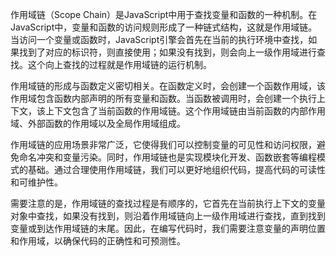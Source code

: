 作用域链（Scope Chain）是JavaScript中用于查找变量和函数的一种机制。在JavaScript中，变量和函数的访问规则形成了一种链式结构，这就是作用域链。当访问一个变量或函数时，JavaScript引擎会首先在当前的执行环境中查找，如果找到了对应的标识符，则直接使用；如果没有找到，则会向上一级作用域进行查找。这个向上查找的过程就是作用域链的运行机制。

作用域链的形成与函数定义密切相关。在函数定义时，会创建一个函数作用域，该作用域包含函数内部声明的所有变量和函数。当函数被调用时，会创建一个执行上下文，该上下文包含了当前函数的作用域链。这个作用域链由当前函数的内部作用域、外部函数的作用域以及全局作用域组成。

作用域链的应用场景非常广泛，它使得我们可以控制变量的可见性和访问权限，避免命名冲突和变量污染。同时，作用域链也是实现模块化开发、函数嵌套等编程模式的基础。通过合理使用作用域链，我们可以更好地组织代码，提高代码的可读性和可维护性。

需要注意的是，作用域链的查找过程是有顺序的，它首先在当前执行上下文的变量对象中查找，如果没有找到，则沿着作用域链向上一级作用域进行查找，直到找到变量或到达作用域链的末尾。因此，在编写代码时，我们需要注意变量的声明位置和作用域，以确保代码的正确性和可预测性。